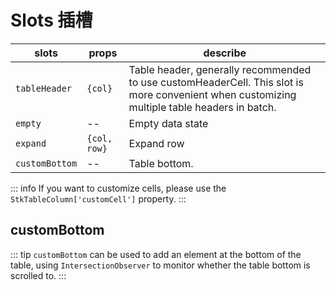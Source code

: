 # Slots 插槽

| slots | props | describe |
| ---- | ---- | ---- |
| `tableHeader` | `{col}` | Table header, generally recommended to use customHeaderCell. This slot is more convenient when customizing multiple table headers in batch. |
| `empty` | -- | Empty data state |
| `expand` |  `{col, row}` | Expand row |
| `customBottom` | -- | Table bottom. |

::: info
If you want to customize cells, please use the `StkTableColumn['customCell']` property.
:::


## customBottom

<demo vue="api/slots/CustomBottom.vue"></demo>

::: tip
`customBottom` can be used to add an element at the bottom of the table, using `IntersectionObserver` to monitor whether the table bottom is scrolled to.
:::